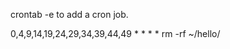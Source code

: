 <!-- 'cron' is the name of the tool, 'crontab' is generally the file that lists the jobs that cron will be executing. -->

<!-- Run -->
crontab -e to add a cron job.

<!-- an example of a cron job could be:-->

0,4,9,14,19,24,29,34,39,44,49 * * * * rm -rf ~/hello/
<!-- this echoes "hello" every 5 min. -->
